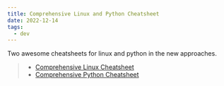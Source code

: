 ```yaml
---
title: Comprehensive Linux and Python Cheatsheet
date: 2022-12-14
tags:
  - dev
---
```


Two awesome cheatsheets for linux and python in the new approaches.

> - [Comprehensive Linux Cheatsheet](https://gto76.github.io/linux-cheatsheet/)
> - [Comprehensive Python Cheatsheet](https://gto76.github.io/python-cheatsheet/)
